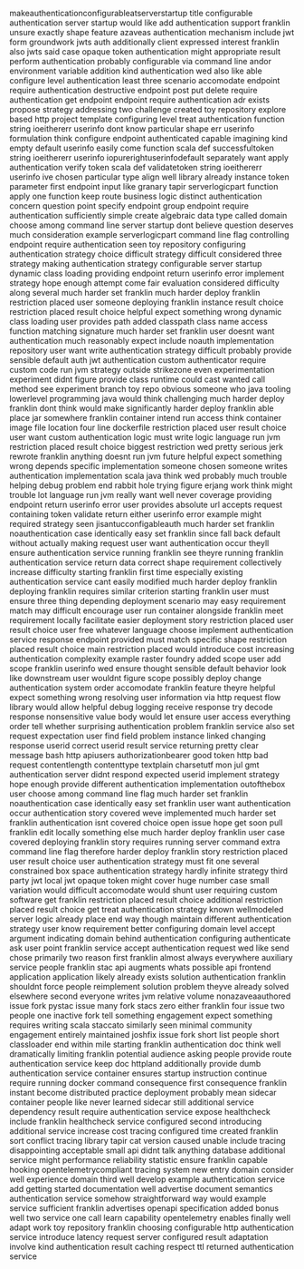makeauthenticationconfigurableatserverstartup title configurable authentication server startup would like add authentication support franklin unsure exactly shape feature azaveas authentication mechanism include jwt form groundwork jwts auth additionally client expressed interest franklin also jwts said case opaque token authentication might appropriate result perform authentication probably configurable via command line andor environment variable addition kind authentication wed also like able configure level authentication least three scenario accomodate endpoint require authentication destructive endpoint post put delete require authentication get endpoint endpoint require authentication adr exists propose strategy addressing two challenge created toy repository explore based http project template configuring level treat authentication function string ioeithererr userinfo dont know particular shape err userinfo formulation think configure endpoint authenticated capable imagining kind empty default userinfo easily come function scala def successfultoken string ioeithererr userinfo iopurerightuserinfodefault separately want apply authentication verify token scala def validatetoken string ioeithererr userinfo ive chosen particular type align well library already instance token parameter first endpoint input like granary tapir serverlogicpart function apply one function keep route business logic distinct authentication concern question point specify endpoint group endpoint require authentication sufficiently simple create algebraic data type called domain choose among command line server startup dont believe question deserves much consideration example serverlogicpart command line flag controlling endpoint require authentication seen toy repository configuring authentication strategy choice difficult strategy difficult considered three strategy making authentication strategy configurable server startup dynamic class loading providing endpoint return userinfo error implement strategy hope enough attempt come fair evaluation considered difficulty along several much harder set franklin much harder deploy franklin restriction placed user someone deploying franklin instance result choice restriction placed result choice helpful expect something wrong dynamic class loading user provides path added classpath class name access function matching signature much harder set franklin user doesnt want authentication much reasonably expect include noauth implementation repository user want write authentication strategy difficult probably provide sensible default auth jwt authentication custom authenticator require custom code run jvm strategy outside strikezone even experimentation experiment didnt figure provide class runtime could cast wanted call method see experiment branch toy repo obvious someone who java tooling lowerlevel programming java would think challenging much harder deploy franklin dont think would make significantly harder deploy franklin able place jar somewhere franklin container intend run access think container image file location four line dockerfile restriction placed user result choice user want custom authentication logic must write logic language run jvm restriction placed result choice biggest restriction wed pretty serious jerk rewrote franklin anything doesnt run jvm future helpful expect something wrong depends specific implementation someone chosen someone writes authentication implementation scala java think wed probably much trouble helping debug problem end rabbit hole trying figure erjang work think might trouble lot language run jvm really want well never coverage providing endpoint return userinfo error user provides absolute url accepts request containing token validate return either userinfo error example might required strategy seen jisantucconfigableauth much harder set franklin noauthentication case identically easy set franklin since fall back default without actually making request user want authentication occur theyll ensure authentication service running franklin see theyre running franklin authentication service return data correct shape requirement collectively increase difficulty starting franklin first time especially existing authentication service cant easily modified much harder deploy franklin deploying franklin requires similar criterion starting franklin user must ensure three thing depending deployment scenario may easy requirement match may difficult encourage user run container alongside franklin meet requirement locally facilitate easier deployment story restriction placed user result choice user free whatever language choose implement authentication service response endpoint provided must match specific shape restriction placed result choice main restriction placed would introduce cost increasing authentication complexity example raster foundry added scope user add scope franklin userinfo wed ensure thought sensible default behavior look like downstream user wouldnt figure scope possibly deploy change authentication system order accomodate franklin feature theyre helpful expect something wrong resolving user information via http request flow library would allow helpful debug logging receive response try decode response nonsensitive value body would let ensure user access everything order tell whether surprising authentication problem franklin service also set request expectation user find field problem instance linked changing response userid correct userid result service returning pretty clear message bash http apiusers authorizationbearer good token http bad request contentlength contenttype textplain charsetutf mon jul gmt authentication server didnt respond expected userid implement strategy hope enough provide different authentication implementation outofthebox user choose among command line flag much harder set franklin noauthentication case identically easy set franklin user want authentication occur authentication story covered weve implemented much harder set franklin authentication isnt covered choice open issue hope get soon pull franklin edit locally something else much harder deploy franklin user case covered deploying franklin story requires running server command extra command line flag therefore harder deploy franklin story restriction placed user result choice user authentication strategy must fit one several constrained box space authentication strategy hardly infinite strategy third party jwt local jwt opaque token might cover huge number case small variation would difficult accomodate would shunt user requiring custom software get franklin restriction placed result choice additional restriction placed result choice get treat authentication strategy known wellmodeled server logic already place end way though maintain different authentication strategy user know requirement better configuring domain level accept argument indicating domain behind authentication configuring authenticate ask user point franklin service accept authentication request wed like send chose primarily two reason first franklin almost always everywhere auxiliary service people franklin stac api augments whats possible api frontend application application likely already exists solution authentication franklin shouldnt force people reimplement solution problem theyve already solved elsewhere second everyone writes jvm relative volume nonazaveaauthored issue fork pystac issue many fork stacs zero either franklin four issue two people one inactive fork tell something engagement expect something requires writing scala staccato similarly seen minimal community engagement entirely maintained joshfix issue fork short list people short classloader end within mile starting franklin authentication doc think well dramatically limiting franklin potential audience asking people provide route authentication service keep doc httpland additionally provide dumb authentication service container ensures startup instruction continue require running docker command consequence first consequence franklin instant become distributed practice deployment probably mean sidecar container people like never learned sidecar still additional service dependency result require authentication service expose healthcheck include franklin healthcheck service configured second introducing additional service increase cost tracing configured time created franklin sort conflict tracing library tapir cat version caused unable include tracing disappointing acceptable small api didnt talk anything database additional service might performance reliability statistic ensure franklin capable hooking opentelemetrycompliant tracing system new entry domain consider well experience domain third well develop example authentication service add getting started documentation well advertise document semantics authentication service somehow straightforward way would example service sufficient franklin advertises openapi specification added bonus well two service one call learn capability opentelemetry enables finally well adapt work toy repository franklin choosing configurable http authentication service introduce latency request server configured result adaptation involve kind authentication result caching respect ttl returned authentication service